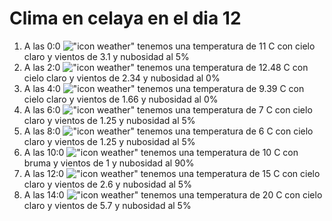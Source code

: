 # Clima en celaya en el dia 12

1. A las 0:0 !["icon weather"](http://openweathermap.org/img/w/02n.png) tenemos una temperatura de 11 C con cielo claro y  vientos de 3.1 y nubosidad al 5%
1. A las 2:0 !["icon weather"](http://openweathermap.org/img/w/01n.png) tenemos una temperatura de 12.48 C con cielo claro y  vientos de 2.34 y nubosidad al 0%
1. A las 4:0 !["icon weather"](http://openweathermap.org/img/w/01n.png) tenemos una temperatura de 9.39 C con cielo claro y  vientos de 1.66 y nubosidad al 0%
1. A las 6:0 !["icon weather"](http://openweathermap.org/img/w/02n.png) tenemos una temperatura de 7 C con cielo claro y  vientos de 1.25 y nubosidad al 5%
1. A las 8:0 !["icon weather"](http://openweathermap.org/img/w/02n.png) tenemos una temperatura de 6 C con cielo claro y  vientos de 1.25 y nubosidad al 5%
1. A las 10:0 !["icon weather"](http://openweathermap.org/img/w/50d.png) tenemos una temperatura de 10 C con bruma y  vientos de 1 y nubosidad al 90%
1. A las 12:0 !["icon weather"](http://openweathermap.org/img/w/02d.png) tenemos una temperatura de 15 C con cielo claro y  vientos de 2.6 y nubosidad al 5%
1. A las 14:0 !["icon weather"](http://openweathermap.org/img/w/02d.png) tenemos una temperatura de 20 C con cielo claro y  vientos de 5.7 y nubosidad al 5%
